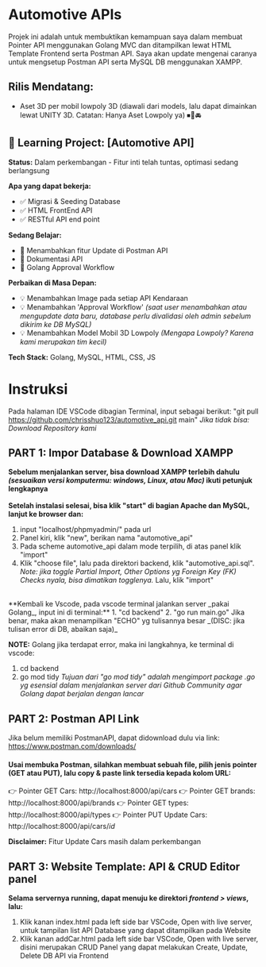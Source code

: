 # Automotive APIs
Projek ini adalah untuk membuktikan kemampuan saya dalam membuat Pointer API menggunakan Golang MVC dan ditampilkan lewat HTML Template Frontend serta Postman API.
Saya akan update mengenai caranya untuk mengsetup Postman API serta MySQL DB menggunakan XAMPP.

## Rilis Mendatang:
- Aset 3D per mobil lowpoly 3D (diawali dari models, lalu dapat dimainkan lewat UNITY 3D. Catatan: Hanya Aset Lowpoly ya) ⏹🚗🚘

## 🚧 Learning Project: [Automotive API]

**Status:** Dalam perkembangan - Fitur inti telah tuntas, optimasi sedang berlangsung

**Apa yang dapat bekerja:**
- ✅ Migrasi & Seeding Database
- ✅ HTML FrontEnd API
- ✅ RESTful API end point

**Sedang Belajar:**
- 🔄 Menambahkan fitur Update di Postman API
- 🔄 Dokumentasi API
- 🔄 Golang Approval Workflow

**Perbaikan di Masa Depan:**
- 💡 Menambahkan Image pada setiap API Kendaraan
- 💡 Menambahkan 'Approval Workflow' _(saat user menambahkan atau mengupdate data baru, database perlu divalidasi oleh admin sebelum dikirim ke DB MySQL)_
- 💡 Menambahkan Model Mobil 3D Lowpoly _(Mengapa Lowpoly? Karena kami merupakan tim kecil)_

**Tech Stack:** Golang, MySQL, HTML, CSS, JS

# Instruksi

Pada halaman IDE VSCode dibagian Terminal, input sebagai berikut:
"git pull https://github.com/chrisshuo123/automotive_api.git main"
_Jika tidak bisa: Download Repository kami_

## PART 1: Impor Database & Download XAMPP

**Sebelum menjalankan server, bisa download XAMPP terlebih dahulu _(sesuaikan versi komputermu: windows, Linux, atau Mac)_ ikuti petunjuk lengkapnya** <br>
<br>
**Setelah instalasi selesai, bisa klik "start" di bagian Apache dan MySQL, lanjut ke browser dan:**
1. input "localhost/phpmyadmin/" pada url
2. Panel kiri, klik "new", berikan nama "automotive_api"
3. Pada scheme automotive_api dalam mode terpilih, di atas panel klik "import"
4. Klik "choose file", lalu pada direktori backend, klik "automotive_api.sql". _Note: jika toggle Partial Import, Other Options yg Foreign Key (FK) Checks nyala, bisa dimatikan togglenya._ Lalu, klik "import"<br>
<br>
**Kembali ke Vscode, pada vscode terminal jalankan server _pakai Golang_, input ini di terminal:**
1. "cd backend"
2. "go run main.go"
Jika benar, maka akan menampilkan "ECHO" yg tulisannya besar _(DISC: jika tulisan error di DB, abaikan saja)_

**NOTE:** Golang jika terdapat error, maka ini langkahnya, ke terminal di vscode:
1. cd backend
2. go mod tidy
_Tujuan dari "go mod tidy" adalah mengimport package .go yg esensial dalam menjalankan server dari Github Community agar Golang dapat berjalan dengan lancar_

## PART 2: Postman API Link
Jika belum memiliki PostmanAPI, dapat didownload dulu via link:
https://www.postman.com/downloads/ 

#### Usai membuka Postman, silahkan membuat sebuah file, pilih jenis pointer (GET atau PUT), lalu copy & paste link tersedia kepada kolom URL:
👉 Pointer GET Cars: 
http://localhost:8000/api/cars
👉 Pointer GET brands:
http://localhost:8000/api/brands
👉 Pointer GET types:
http://localhost:8000/api/types
👉 Pointer PUT Update Cars:
http://localhost:8000/api/cars/_id_

**Disclaimer:** Fitur Update Cars masih dalam perkembangan 

## PART 3: Website Template: API & CRUD Editor panel
**Selama servernya running, dapat menuju ke direktori _frontend > views_, lalu:**
1. Klik kanan index.html pada left side bar VSCode, Open with live server, untuk tampilan list API Database yang dapat ditampilkan pada Website
2. Klik kanan addCar.html pada left side bar VSCode, Open with live server, disini merupakan CRUD Panel yang dapat melakukan Create, Update, Delete DB API via Frontend





